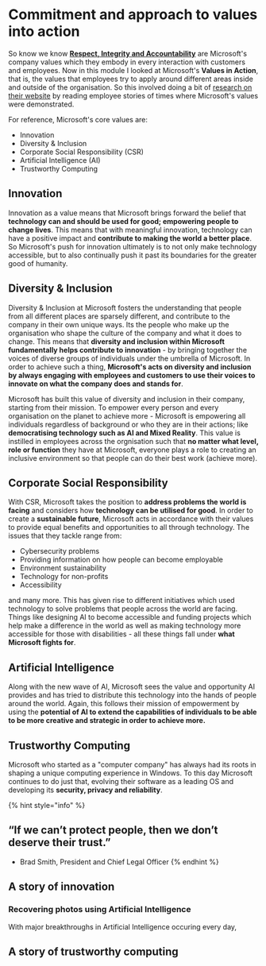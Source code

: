 # Commitment and approach to values into action

So know we know [**Respect, Integrity and Accountability**](https://app.gitbook.com/@ryotokuro/s/microsoft/virtual-internship-program/engineering-internship/3.-campus-greater-than-corporate-business-foundation-skills/respect-integrity-and-accountability) are Microsoft's company values which they embody in every interaction with customers and employees. Now in this module I looked at Microsoft's **Values in Action**, that is, the values that employees try to apply around different areas inside and outside of the organisation. So this involved doing a bit of [research on their website](https://www.microsoft.com/en-us/about/values) by reading employee stories of times where Microsoft's values were demonstrated.

For reference, Microsoft's core values are:

* Innovation
* Diversity & Inclusion
* Corporate Social Responsibility \(CSR\)
* Artificial Intelligence \(AI\)
* Trustworthy Computing

## Innovation

Innovation as a value means that Microsoft brings forward the belief that **technology can and should be used for good; empowering people to change lives**. This means that with meaningful innovation, technology can have a positive impact and **contribute to making the world a better place**. So Microsoft's push for innovation ultimately is to not only make technology accessible, but to also continually push it past its boundaries for the greater good of humanity.

## Diversity & Inclusion

Diversity & Inclusion at Microsoft fosters the understanding that people from all different places are sparsely different, and contribute to the company in their own unique ways. Its the people who make up the organisation who shape the culture of the company and what it does to change. This means that **diversity and inclusion within Microsoft fundamentally helps contribute to innovation** - by bringing together the voices of diverse groups of individuals under the umbrella of Microsoft. In order to achieve such a thing, **Microsoft's acts on diversity and inclusion by always engaging with employees and customers to use their voices to innovate on what the company does and stands for**.

Microsoft has built this value of diversity and inclusion in their company, starting from their mission. To empower every person and every organisation on the planet to achieve more - Microsoft is empowering all individuals regardless of background or who they are in their actions; like **democratising technology such as AI and Mixed Reality**. This value is instilled in employees across the orgnisation such that **no matter what level, role or function** they have at Microsoft, everyone plays a role to creating an inclusive environment so that people can do their best work \(achieve more\).

## Corporate Social Responsibility

With CSR, Microsoft takes the position to **address problems the world is facing** and considers how **technology can be utilised for good**. In order to create a **sustainable future**, Microsoft acts in accordance with their values to provide equal benefits and opportunities to all through technology. The issues that they tackle range from:

* Cybersecurity problems
* Providing information on how people can become employable
* Environment sustainability
* Technology for non-profits
* Accessibility

and many more. This has given rise to different initiatives which used technology to solve problems that people across the world are facing. Things like designing AI to become accessible and funding projects which help make a difference in the world as well as making technology more accessible for those with disabilities - all these things fall under **what Microsoft fights for**.

## Artificial Intelligence

Along with the new wave of AI, Microsoft sees the value and opportunity AI provides and has tried to distribute this technology into the hands of people around the world. Again, this follows their mission of empowerment by using the **potential of AI to extend the capabilities of individuals to be able to be more creative and strategic in order to achieve more.**

## Trustworthy Computing

Microsoft who started as a "computer company" has always had its roots in shaping a unique computing experience in Windows. To this day Microsoft continues to do just that, evolving their software as a leading OS and developing its **security, privacy and reliability**.

{% hint style="info" %}
## “If we can’t protect people, then we don’t deserve their trust.”

- Brad Smith, President and Chief Legal Officer
{% endhint %}

## A story of innovation

### Recovering photos using Artificial Intelligence

With major breakthroughs in Artificial Intelligence occuring every day,

## A story of trustworthy computing

